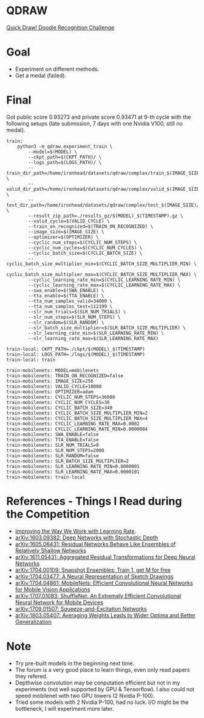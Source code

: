 # QDRAW

[Quick Draw! Doodle Recognition Challenge](https://www.kaggle.com/c/quickdraw-doodle-recognition)

# Goal
- Experiment on different methods.
- Get a medal (failed).

# Final

Got public score 0.93273 and private score 0.93471 at 9-th cycle with the following setups (late submission, 7 days with one Nvidia V100, still no medal).

```
train:
	python3 -m qdraw.experiment_train \
		--model=$(MODEL) \
		--ckpt_path=$(CKPT_PATH)/ \
		--logs_path=$(LOGS_PATH)/ \
		--train_dir_path=/home/ironhead/datasets/qdraw/complex/train_$(IMAGE_SIZE)/ \
		--valid_dir_path=/home/ironhead/datasets/qdraw/complex/valid_$(IMAGE_SIZE)/ \
		--test_dir_path=/home/ironhead/datasets/qdraw/complex/test_$(IMAGE_SIZE)/ \
		--result_zip_path=./results_gz/$(MODEL)_$(TIMESTAMP).gz \
		--valid_cycle=$(VALID_CYCLE) \
		--train_on_recognized=$(TRAIN_ON_RECOGNIZED) \
		--image_size=$(IMAGE_SIZE) \
		--optimizer=$(OPTIMIZER) \
		--cyclic_num_steps=$(CYCLIC_NUM_STEPS) \
		--cyclic_num_cycles=$(CYCLIC_NUM_CYCLES) \
		--cyclic_batch_size=$(CYCLIC_BATCH_SIZE) \
		--cyclic_batch_size_multiplier_min=$(CYCLIC_BATCH_SIZE_MULTIPLIER_MIN) \
		--cyclic_batch_size_multiplier_max=$(CYCLIC_BATCH_SIZE_MULTIPLIER_MAX) \
		--cyclic_learning_rate_min=$(CYCLIC_LEARNING_RATE_MIN) \
		--cyclic_learning_rate_max=$(CYCLIC_LEARNING_RATE_MAX) \
		--swa_enable=$(SWA_ENABLE) \
		--tta_enable=$(TTA_ENABLE) \
		--tta_num_samples_valid=34000 \
		--tta_num_samples_test=112199 \
		--slr_num_trials=$(SLR_NUM_TRIALS) \
		--slr_num_steps=$(SLR_NUM_STEPS) \
		--slr_random=$(SLR_RANDOM) \
		--slr_batch_size_multiplier=$(SLR_BATCH_SIZE_MULTIPLIER) \
		--slr_learning_rate_min=$(SLR_LEARNING_RATE_MIN) \
		--slr_learning_rate_max=$(SLR_LEARNING_RATE_MAX)

train-local: CKPT_PATH=./ckpt/$(MODEL)_$(TIMESTAMP)
train-local: LOGS_PATH=./logs/$(MODEL)_$(TIMESTAMP)
train-local: train

train-mobilenets: MODEL=mobilenets
train-mobilenets: TRAIN_ON_RECOGNIZED=false
train-mobilenets: IMAGE_SIZE=256
train-mobilenets: VALID_CYCLE=10000
train-mobilenets: OPTIMIZER=adam
train-mobilenets: CYCLIC_NUM_STEPS=36000
train-mobilenets: CYCLIC_NUM_CYCLES=30
train-mobilenets: CYCLIC_BATCH_SIZE=340
train-mobilenets: CYCLIC_BATCH_SIZE_MULTIPLIER_MIN=2
train-mobilenets: CYCLIC_BATCH_SIZE_MULTIPLIER_MAX=4
train-mobilenets: CYCLIC_LEARNING_RATE_MAX=0.0002
train-mobilenets: CYCLIC_LEARNING_RATE_MIN=0.0000004
train-mobilenets: SWA_ENABLE=false
train-mobilenets: TTA_ENABLE=false
train-mobilenets: SLR_NUM_TRIALS=0
train-mobilenets: SLR_NUM_STEPS=2000
train-mobilenets: SLR_RANDOM=false
train-mobilenets: SLR_BATCH_SIZE_MULTIPLIER=2
train-mobilenets: SLR_LEARNING_RATE_MIN=0.0000001
train-mobilenets: SLR_LEARNING_RATE_MAX=0.0000101
train-mobilenets: train-local
```

# References - Things I Read during the Competition

- [Improving the Way We Work with Learning Rate](https://techburst.io/improving-the-way-we-work-with-learning-rate-5e99554f163b).
- [arXiv:1603.09382: Deep Networks with Stochastic Depth](https://arxiv.org/abs/1603.09382)
- [arXiv:1605.06431: Residual Networks Behave Like Ensembles of Relatively Shallow Networks](https://arxiv.org/abs/1605.06431)
- [arXiv:1611.05431: Aggregated Residual Transformations for Deep Neural Networks](https://arxiv.org/abs/1611.05431)
- [arXiv:1704.00109: Snapshot Ensembles: Train 1, get M for free](https://arxiv.org/abs/1704.00109)
- [arXiv:1704.03477: A Neural Representation of Sketch Drawings](https://arxiv.org/abs/1704.03477)
- [arXiv:1704.04861: MobileNets: Efficient Convolutional Neural Networks for Mobile Vision Applications](https://arxiv.org/abs/1704.04861)
- [arXiv:1707.01083: ShuffleNet: An Extremely Efficient Convolutional Neural Network for Mobile Devices](https://arxiv.org/abs/1707.01083)
- [arXiv:1709.01507: Squeeze-and-Excitation Networks](https://arxiv.org/abs/1709.01507)
- [arXiv:1803.05407: Averaging Weights Leads to Wider Optima and Better Generalization](https://arxiv.org/abs/1803.05407)

# Note
- Try pre-built models in the beginning next time.
- The forum is a very good place to learn things, even only read papers they refered.
- Depthwise convolution may be conputation efficient but not in my experiments (not well supported by GPU & Tensorflow). I also could not speed mobilenet with two GPU towers (2 Nvidia P-100).
- Tried some models with 2 Nvidia P-100, had no luck. I/O might be the bottleneck, I will experiment more later.